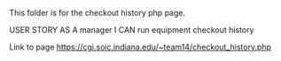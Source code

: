 This folder is for the checkout history php page.

USER STORY
AS A manager 
I CAN run equipment checkout history


Link to page 
https://cgi.soic.indiana.edu/~team14/checkout_history.php